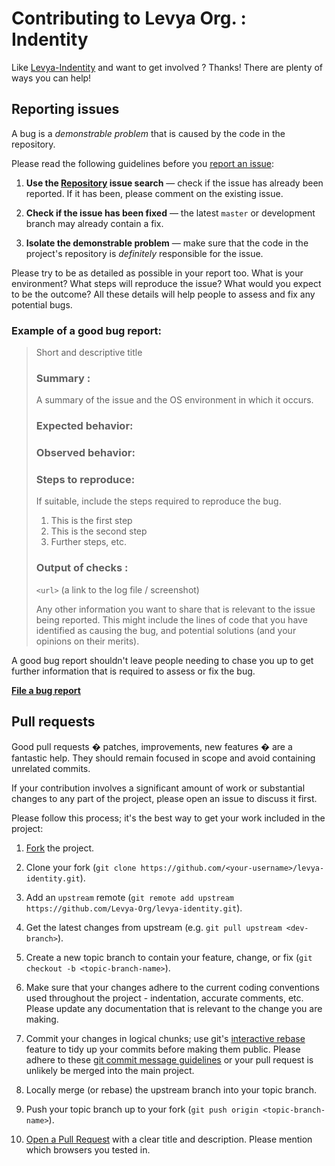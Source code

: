 # Contributing to Levya Org. : Indentity

Like [Levya-Indentity](https://identity.levya.org/) and want to get involved ?
Thanks! There are plenty of ways you can help!


## Reporting issues

A bug is a _demonstrable problem_ that is caused by the code in the
repository.

Please read the following guidelines before you [report an issue](https://github.com/Levya-Org/levya-identity/issues/new):

1. **Use the [Repository](https://github.com/Levya-Org/levya-identity/issues) issue search** &mdash; check if the issue has already been
   reported. If it has been, please comment on the existing issue.

2. **Check if the issue has been fixed** &mdash; the latest `master` or
   development branch may already contain a fix.

3. **Isolate the demonstrable problem** &mdash; make sure that the code in the
   project's repository is _definitely_ responsible for the issue.


Please try to be as detailed as possible in your report too. What is your
environment? What steps will reproduce the issue? What would you expect
to be the outcome? All these details will help people to assess and fix
any potential bugs.

### Example of a good bug report:

> Short and descriptive title
>
> ### Summary :
> A summary of the issue and the OS environment in which it occurs.
>
> ### Expected behavior:
>
>
> ### Observed behavior:
>
>
> ### Steps to reproduce:
> If suitable, include the steps required to reproduce the bug.
> 1. This is the first step
> 2. This is the second step
> 3. Further steps, etc.
>
> ### Output of checks :
>
> `<url>` (a link to the log file / screenshot)
>
> Any other information you want to share that is relevant to the issue being
> reported. This might include the lines of code that you have identified as
> causing the bug, and potential solutions (and your opinions on their
> merits).

A good bug report shouldn't leave people needing to chase you up to get further
information that is required to assess or fix the bug.

**[File a bug report](https://github.com/Levya-Org/levya-identity/issues/new)**


## Pull requests

Good pull requests � patches, improvements, new features � are a fantastic
help. They should remain focused in scope and avoid containing unrelated
commits.

If your contribution involves a significant amount of work or substantial
changes to any part of the project, please open an issue to discuss it first.

Please follow this process; it's the best way to get your work included in the
project:

1. [Fork](https://help.github.com/articles/fork-a-repo/) the project.

2. Clone your fork (`git clone
   https://github.com/<your-username>/levya-identity.git`).

3. Add an `upstream` remote (`git remote add upstream
   https://github.com/Levya-Org/levya-identity.git`).

4. Get the latest changes from upstream (e.g. `git pull upstream
   <dev-branch>`).

5. Create a new topic branch to contain your feature, change, or fix (`git
   checkout -b <topic-branch-name>`).

6. Make sure that your changes adhere to the current coding conventions used
   throughout the project - indentation, accurate comments, etc. Please update
   any documentation that is relevant to the change you are making.

7. Commit your changes in logical chunks; use git's [interactive
   rebase](https://help.github.com/articles/interactive-rebase) feature to tidy
   up your commits before making them public. Please adhere to these [git commit
   message
   guidelines](http://tbaggery.com/2008/04/19/a-note-about-git-commit-messages.html)
   or your pull request is unlikely be merged into the main project.

8. Locally merge (or rebase) the upstream branch into your topic branch.

9. Push your topic branch up to your fork (`git push origin
   <topic-branch-name>`).

10. [Open a Pull Request](http://help.github.com/send-pull-requests/) with a
    clear title and description. Please mention which browsers you tested in.
